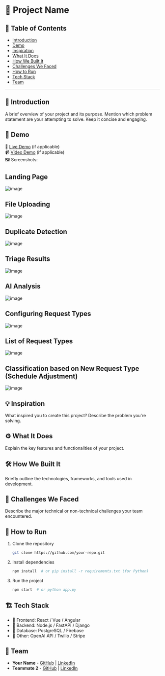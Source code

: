 # 🚀 Project Name

## 📌 Table of Contents
- [Introduction](#introduction)
- [Demo](#demo)
- [Inspiration](#inspiration)
- [What It Does](#what-it-does)
- [How We Built It](#how-we-built-it)
- [Challenges We Faced](#challenges-we-faced)
- [How to Run](#how-to-run)
- [Tech Stack](#tech-stack)
- [Team](#team)

---

## 🎯 Introduction
A brief overview of your project and its purpose. Mention which problem statement are your attempting to solve. Keep it concise and engaging.

## 🎥 Demo
🔗 [Live Demo](#) (if applicable)  
📹 [Video Demo](#) (if applicable)  
🖼️ Screenshots:

## Landing Page
![image](https://github.com/user-attachments/assets/897f4224-7d5c-4eef-a050-0801a0e6e4ac)

## File Uploading
![image](https://github.com/user-attachments/assets/19b93dc1-08db-41fa-b273-1e3764a69e21)

## Duplicate Detection
![image](https://github.com/user-attachments/assets/d542e544-116a-4c48-a46c-a7dee0fdebac)

## Triage Results
![image](https://github.com/user-attachments/assets/7a6094cd-6d95-4a01-bffa-80ff46cb112b)

## AI Analysis
![image](https://github.com/user-attachments/assets/8dc9366f-ad55-45d3-8f31-2d7f72b595ba)

## Configuring Request Types
![image](https://github.com/user-attachments/assets/40977f94-db7d-4f7c-9160-c890688e5c5e)

## List of Request Types
![image](https://github.com/user-attachments/assets/03ab628d-0d56-40c9-913f-9400ceeb80df)

## Classification based on New Request Type (Schedule Adjustment)
![image](https://github.com/user-attachments/assets/a022ff2c-9e35-4c74-803a-431b31716d35)


## 💡 Inspiration
What inspired you to create this project? Describe the problem you're solving.

## ⚙️ What It Does
Explain the key features and functionalities of your project.

## 🛠️ How We Built It
Briefly outline the technologies, frameworks, and tools used in development.

## 🚧 Challenges We Faced
Describe the major technical or non-technical challenges your team encountered.

## 🏃 How to Run
1. Clone the repository  
   ```sh
   git clone https://github.com/your-repo.git
   ```
2. Install dependencies  
   ```sh
   npm install  # or pip install -r requirements.txt (for Python)
   ```
3. Run the project  
   ```sh
   npm start  # or python app.py
   ```

## 🏗️ Tech Stack
- 🔹 Frontend: React / Vue / Angular
- 🔹 Backend: Node.js / FastAPI / Django
- 🔹 Database: PostgreSQL / Firebase
- 🔹 Other: OpenAI API / Twilio / Stripe

## 👥 Team
- **Your Name** - [GitHub](#) | [LinkedIn](#)
- **Teammate 2** - [GitHub](#) | [LinkedIn](#)
